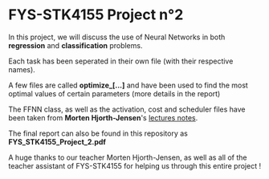 # FYS-STK4155 Project n°2

In this project, we will discuss the use of Neural Networks in both **regression** and **classification** problems.

Each task has been seperated in their own file (with their respective names).

A few files are called **optimize_[...]** and have been used to find the most optimal values of certain parameters (more details in the report)

The FFNN class, as well as the activation, cost and scheduler files have been taken from **Morten Hjorth-Jensen**'s [lectures notes](https://compphysics.github.io/MachineLearning/doc/LectureNotes/_build/html/intro.html). 

The final report can also be found in this repository as **FYS_STK4155_Project_2.pdf**

A huge thanks to our teacher Morten Hjorth-Jensen, as well as all of the teacher assistant of FYS-STK4155 for helping us through this entire project !